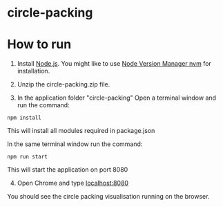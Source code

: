 # circle-packing

# How to run

1. Install [Node.js](https://nodejs.org/en/download/). You might like to use [Node Version Manager nvm](https://github.com/nvm-sh/nvm) for installation.

2. Unzip the circle-packing.zip file.

3. In the application folder "circle-packing" Open a terminal window and run the command:

```
npm install
```

This will install all modules required in package.json

In the same terminal window run the command:

```
npm run start
```

This will start the application on port 8080

4. Open Chrome and type [localhost:8080](http://localhost:8080/)

You should see the circle packing visualisation running on the browser.
